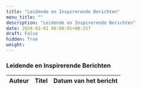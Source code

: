 ```yaml
---
title: "Leidende en Inspirerende Berichten"
menu_title: ""
description: "Leidende en Inspirerende Berichten"
date: 2024-02-01 06:00:01+00:157
draft: False
hidden: True
weight:
---
```

### Leidende en Inspirerende Berichten

**Auteur** | **Titel** | **Datum van het bericht**
---|---|---
